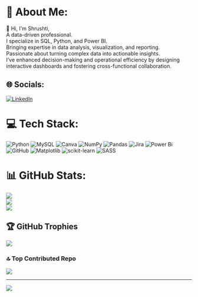 # 💫 About Me:
👋 Hi, I'm Shrushti,<br> A data-driven professional.<br> I specialize in SQL, Python, and Power BI.<br> Bringing expertise in data analysis, visualization, and reporting. <br>Passionate about turning complex data into actionable insights.<br>I’ve enhanced decision-making and operational efficiency by designing interactive dashboards and fostering cross-functional collaboration.


## 🌐 Socials:
[![LinkedIn](https://img.shields.io/badge/LinkedIn-%230077B5.svg?logo=linkedin&logoColor=white)](https://linkedin.com/in/shruushti) 

# 💻 Tech Stack:
![Python](https://img.shields.io/badge/python-3670A0?style=for-the-badge&logo=python&logoColor=ffdd54) ![MySQL](https://img.shields.io/badge/mysql-4479A1.svg?style=for-the-badge&logo=mysql&logoColor=white) ![Canva](https://img.shields.io/badge/Canva-%2300C4CC.svg?style=for-the-badge&logo=Canva&logoColor=white) ![NumPy](https://img.shields.io/badge/numpy-%23013243.svg?style=for-the-badge&logo=numpy&logoColor=white) ![Pandas](https://img.shields.io/badge/pandas-%23150458.svg?style=for-the-badge&logo=pandas&logoColor=white) ![Jira](https://img.shields.io/badge/jira-%230A0FFF.svg?style=for-the-badge&logo=jira&logoColor=white) ![Power Bi](https://img.shields.io/badge/power_bi-F2C811?style=for-the-badge&logo=powerbi&logoColor=black) ![GitHub](https://img.shields.io/badge/github-%23121011.svg?style=for-the-badge&logo=github&logoColor=white) ![Matplotlib](https://img.shields.io/badge/Matplotlib-%23ffffff.svg?style=for-the-badge&logo=Matplotlib&logoColor=black) ![scikit-learn](https://img.shields.io/badge/scikit--learn-%23F7931E.svg?style=for-the-badge&logo=scikit-learn&logoColor=white) ![SASS](https://img.shields.io/badge/SASS-hotpink.svg?style=for-the-badge&logo=SASS&logoColor=white)
# 📊 GitHub Stats:
![](https://github-readme-stats.vercel.app/api?username=Shrushti-jadhav&theme=ocean_dark&hide_border=false&include_all_commits=true&count_private=true)<br/>
![](https://github-readme-streak-stats.herokuapp.com/?user=Shrushti-jadhav&theme=ocean_dark&hide_border=false)<br/>
![](https://github-readme-stats.vercel.app/api/top-langs/?username=Shrushti-jadhav&theme=ocean_dark&hide_border=false&include_all_commits=true&count_private=true&layout=compact)

## 🏆 GitHub Trophies
![](https://github-profile-trophy.vercel.app/?username=Shrushti-jadhav&theme=radical&no-frame=false&no-bg=true&margin-w=4)

### 🔝 Top Contributed Repo
![](https://github-contributor-stats.vercel.app/api?username=Shrushti-jadhav&limit=5&theme=dark&combine_all_yearly_contributions=true)

---
[![](https://visitcount.itsvg.in/api?id=Shrushti-jadhav&icon=0&color=0)](https://visitcount.itsvg.in)

<!-- Proudly created with GPRM ( https://gprm.itsvg.in ) -->
